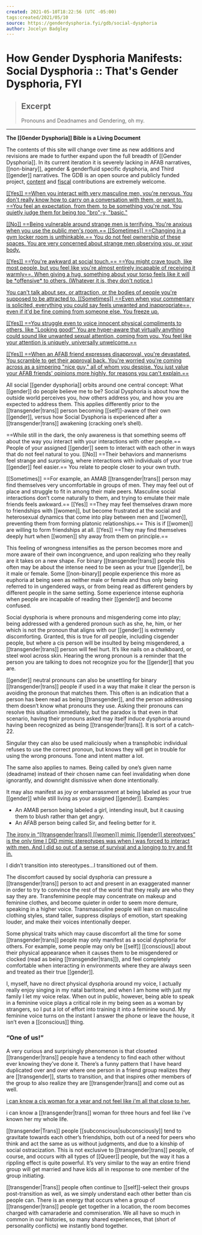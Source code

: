 ```yaml
---
created: 2021-05-10T18:22:56 (UTC -05:00)
tags:created/2021/05/10
source: https://genderdysphoria.fyi/gdb/social-dysphoria
author: Jocelyn Badgley
---
```


# How Gender Dysphoria Manifests: Social Dysphoria :: That's Gender Dysphoria, FYI

> ## Excerpt
> Pronouns and Deadnames and Gendering, oh my.

---
**The [[Gender Dysphoria]] Bible is a Living Document**

The contents of this site will change over time as new additions and revisions are made to further expand upon the full breadth of [[Gender Dysphoria]]. In its current iteration it is severely lacking in AFAB narratives, [[non-binary]], agender & genderfluid specific dysphoria, and Third [[gender]] narratives. The GDB is an open source and publicly funded project, [content](https://github.com/GenderDysphoria/GenderDysphoria.fyi) and [fiscal](https://patreon.com/curvyandtrans) contributions are extremely welcome.

[[[Yes]] ==When you interact with very masculine men, you're nervous. You don't really know how to carry on a conversation with them, or want to. ==You feel an expectation, from them, to be something you're not. You quietly judge them for being too "bro"-y, "basic."](https://twitter.com/NightlingBug/status/1215718003310039040)

[[[No]] ==Being vulnerable around strange men is terrifying. You're anxious when you use the public men's room.== [[Sometimes]] ==Changing in a gym locker room is unthinkable.== You do not feel ownership of these spaces. You are very concerned about strange men observing you, or your body.
](https://twitter.com/NightlingBug/status/1215720411788382210)

[[[Yes]] ==You're awkward at social touch.== ==You might crave touch, like most people, but you feel like you're almost entirely incapable of receiving it warmly==. When giving a hug, something about your torso feels like it will be \*offensive\* to others. (Whatever it is, they don't notice.)
](https://twitter.com/NightlingBug/status/1215724301065891841)

[You can't talk about sex, or attraction, or the bodies of people you're supposed to be attracted to. [[Sometimes]] ==Even when your commentary is solicited, everything you could say feels unwanted and inappropriate==, even if it'd be fine coming from someone else. You freeze up.
](https://twitter.com/NightlingBug/status/1215727546387648517)

[[[Yes]] ==You struggle even to voice innocent physical compliments to others, like "Looking good!" You are hyper-aware that virtually anything could sound like unwanted sexual attention, coming from you. You feel like your attention is uniquely, universally unwelcome.==
](https://twitter.com/NightlingBug/status/1215727547780096000)

[[[Yes]] ==When an AFAB friend expresses disapproval, you're devastated. You scramble to get their approval back. You're worried you're coming across as a simpering "nice guy," all of whom you despise. You just value your AFAB friends' opinions more highly, for reasons you can't explain.==
](https://twitter.com/NightlingBug/status/1215731319973523456)

All social [[gender dysphoria]] orbits around one central concept: What [[gender]] do people believe me to be? Social Dysphoria is about how the outside world perceives you, how others address you, and how you are expected to address them. This applies differently prior to the [[transgender|trans]] person becoming [[self]]-aware of their own [[gender]], versus how Social Dysphoria is experienced after a [[transgender|trans]] awakening (cracking one’s shell).

==While still in the dark, the only awareness is that something seems off about the way you interact with your interactions with other people.== People of your assigned [[gender]] seem to interact with each other in ways that do not feel natural to you. [[No]] ==Their behaviors and mannerisms feel strange and surprising, where interactions with individuals of your true [[gender]] feel easier.== You relate to people closer to your own truth.

[[Sometimes]] ==For example, an AMAB [[transgender|trans]] person may find themselves very uncomfortable in groups of men. They may feel out of place and struggle to fit in among their male peers. Masculine social interactions don’t come naturally to them, and trying to emulate their male friends feels awkward.== [[Yes]] ==They may feel themselves drawn more to friendships with [[women]], but become frustrated at the social and heterosexual dynamics that come into play between men and [[women]], preventing them from forming platonic relationships.== This is if [[women]] are willing to form friendships at all. [[Yes]] ==They may find themselves deeply hurt when [[women]] shy away from them on principle.==

This feeling of wrongness intensifies as the person becomes more and more aware of their own incongruence, and upon realizing who they really are it takes on a new shape. For binary [[transgender|trans]] people this often may be about the intense need to be seen as your true [[gender]], be it male or female. Some [[non-binary]] people experience this more as euphoria at being seen as neither male or female and thus only being referred to in ungendered ways, or from being read as different genders by different people in the same setting. Some experience intense euphoria when people are incapable of reading their [[gender]] and become confused.

Social dysphoria is where pronouns and misgendering come into play; being addressed with a gendered pronoun such as she, he, him, or her which is not the pronoun that aligns with our [[gender]] is extremely discomforting. Granted, this is true for _all_ people, including cisgender people, but where a cis person will be insulted by being misgendered, a [[transgender|trans]] person will feel hurt. It’s like nails on a chalkboard, or steel wool across skin. Hearing the wrong pronoun is a reminder that the person you are talking to does not recognize you for the [[gender]] that you are.

[[gender]] neutral pronouns can also be unsettling for binary [[transgender|trans]] people if used in a way that make it clear the person is avoiding the pronoun that matches them. This often is an indication that a person has been read as being [[transgender]], and the person addressing them doesn’t know what pronouns they use. Asking their pronouns can resolve this situation immediately, but the paradox is that even in that scenario, having their pronouns asked may itself induce dysphoria around having been recognized as being [[transgender|trans]]. It is sort of a catch-22.

Singular they can also be used maliciously when a transphobic individual refuses to use the correct pronoun, but knows they will get in trouble for using the wrong pronouns. Tone and intent matter a lot.

The same also applies to names. Being called by one’s given name (deadname) instead of their chosen name can feel invalidating when done ignorantly, and downright dismissive when done intentionally.

It may also manifest as joy or embarrassment at being labeled as your true [[gender]] while still living as your assigned [[gender]]. Examples:

-   An AMAB person being labeled a girl, intending insult, but it causing them to blush rather than get angry.
-   An AFAB person being called Sir, and feeling better for it.

[The irony in “[[transgender|trans]] [[women]] mimic [[gender]] stereotypes” is the only time I DID mimic stereotypes was when I was forced to interact with men. And I did so out of a sense of survival and a longing to try and fit in.
](https://twitter.com/Emmy_Zje/status/1219968711681040384)

I didn’t transition into stereotypes…I transitioned out of them.

The discomfort caused by social dysphoria can pressure a [[transgender|trans]] person to act and present in an exaggerated manner in order to try to convince the rest of the world that they really are who they say they are. Transfeminine people may concentrate on makeup and feminine clothes, and become quieter in order to seem more demure, speaking in a higher voice. Transmasculine people will lean on masculine clothing styles, stand taller, suppress displays of emotion, start speaking louder, and make their voices intentionally deeper.

Some physical traits which may cause discomfort all the time for some [[transgender|trans]] people may only manifest as a social dysphoria for others. For example, some people may only be [[self]] [[conscious]] about their physical appearance when it causes them to be misgendered or clocked (read as being [[transgender|trans]]), and feel completely comfortable when interacting in environments where they are always seen and treated as their true [[gender]].

I, myself, have no direct physical dysphoria around my voice, I actually really enjoy singing in my natal baritone, and when I am home with just my family I let my voice relax. When out in public, however, being able to speak in a feminine voice plays a critical role in my being seen as a woman by strangers, so I put a lot of effort into training it into a feminine sound. My feminine voice turns on the instant I answer the phone or leave the house, it isn’t even a [[conscious]] thing.

### “One of us!” 
A very curious and surprisingly phenomenon is that closeted [[transgender|trans]] people have a tendency to find each other without ever knowing they’ve done it. There’s a funny pattern that I have heard duplicated over and over where one person in a friend group realizes they are [[transgender]], starts to transition, and that inspires other members of the group to also realize they are [[transgender|trans]] and come out as well.

[i can know a cis woman for a year and not feel like i'm all that close to her.
](https://twitter.com/persenche/status/1137185510793678848)

i can know a [[transgender|trans]] woman for three hours and feel like i've known her my whole life.

[[transgender|Trans]] people [[subconscious|subconsciously]] tend to gravitate towards each other’s friendships, both out of a need for peers who think and act the same as us without judgments, and due to a kinship of social ostracization. This is not exclusive to [[transgender|trans]] people, of course, and occurs with all types of [[Queer]] people, but the way it has a rippling effect is quite powerful. It’s very similar to the way an entire friend group will get married and have kids all in response to one member of the group initiating.

[[transgender|Trans]] people often continue to [[self]]-select their groups post-transition as well, as we simply understand each other better than cis people can. There is an energy that occurs when a group of [[transgender|trans]] people get together in a location, the room becomes charged with camaraderie and commiseration. We all have so much in common in our histories, so many shared experiences, that (short of personality conflicts) we instantly bond together.
